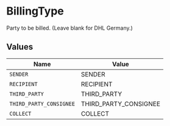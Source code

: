# BillingType

Party to be billed. (Leave blank for DHL Germany.)


## Values

| Name                    | Value                   |
| ----------------------- | ----------------------- |
| `SENDER`                | SENDER                  |
| `RECIPIENT`             | RECIPIENT               |
| `THIRD_PARTY`           | THIRD_PARTY             |
| `THIRD_PARTY_CONSIGNEE` | THIRD_PARTY_CONSIGNEE   |
| `COLLECT`               | COLLECT                 |